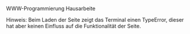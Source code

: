WWW-Programmierung Hausarbeite

Hinweis: Beim Laden der Seite zeigt das Terminal einen TypeError, dieser hat aber keinen Einfluss auf die Funktionalität der Seite.
